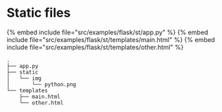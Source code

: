 # Static files

{% embed include file="src/examples/flask/st/app.py" %}
{% embed include file="src/examples/flask/st/templates/main.html" %}
{% embed include file="src/examples/flask/st/templates/other.html" %}

```
.
├── app.py
├── static
│   └── img
│       └── python.png
└── templates
    ├── main.html
    └── other.html
```


